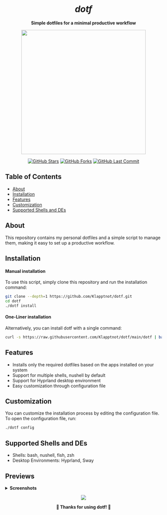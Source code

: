 <h1 align="center"><b><i>dotf</b></i></h1>

<p align="center">
  <b>Simple dotfiles for a minimal productive workflow</b>
</p>

<p align="center">
  <img src="https://raw.githubusercontent.com/catppuccin/catppuccin/main/assets/palette/macchiato.png" width="400" />
</p>

<p align="center">
  <a href="https://github.com/Klapptnot/dotf/stargazers"><img src="https://img.shields.io/github/stars/Klapptnot/dotf?style=for-the-badge&color=cba6f7" alt="GitHub Stars" /></a>
  <a href="https://github.com/Klapptnot/dotf/network/members"><img src="https://img.shields.io/github/forks/Klapptnot/dotf?style=for-the-badge&color=f38ba8" alt="GitHub Forks" /></a>
  <a href="https://github.com/Klapptnot/dotf/commits"><img src="https://img.shields.io/github/last-commit/Klapptnot/dotf?style=for-the-badge&color=eba0ac" alt="GitHub Last Commit" /></a>
</p>

Table of Contents
-----------------

* [About](#about)
* [Installation](#installation)
* [Features](#features)
* [Customization](#customization)
* [Supported Shells and DEs](#supported-shells-and-des)

About
------

This repository contains my personal dotfiles and a simple script to manage them, making it easy to set up a productive workflow.

Installation
------------

#### Manual installation

To use this script, simply clone this repository and run the installation command:

```bash
git clone --depth=1 https://github.com/Klapptnot/dotf.git
cd dotf
./dotf install
```

#### One-Liner installation

Alternatively, you can install dotf with a single command:

```bash
curl -s https://raw.githubusercontent.com/Klapptnot/dotf/main/dotf | bash
```

Features
--------

* Installs only the required dotfiles based on the apps installed on your system
* Support for multiple shells, nushell by default
* Support for Hyprland desktop environment
* Easy customization through configuration file

Customization
-------------

You can customize the installation process by editing the configuration file. To open the configuration file, run:
```bash
./dotf config
```
Supported Shells and DEs
-----------------------

* Shells: bash, nushell, fish, zsh
* Desktop Environments: Hyprland, Sway

Previews
--------

<details>
<summary><b>Screenshots</b></summary>
<img alt="Hyprlock" src="https://i.imgur.com/2ACDsEj.png" />
<img alt="FZF in Kitty" src="https://i.imgur.com/PFnPoCB.png" />
<img alt="Keybind" src="https://i.imgur.com/ozqrHBk.png" />
<img alt="Keybind in Neovim" src="https://i.imgur.com/dhun9pF.png" />
<img alt="Zen Browser (Beef)" src="https://i.imgur.com/UUM3C9u.png" />
<img alt="GT Tool" src="https://i.imgur.com/rW92qWS.png" />
<img alt="Basic WiFi Menu" src="https://i.imgur.com/2loyHFa.png" />
<img alt="Wlogout" src="https://i.imgur.com/x6uY77h.jpeg" />
</details>


<p align="center">
	<img src="https://raw.githubusercontent.com/catppuccin/catppuccin/main/assets/footers/gray0_ctp_on_line.svg?sanitize=true" />
</p>

<p align="center">
  <b>💜 Thanks for using dotf! 💜</b>
</p>

